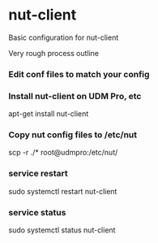 # nut-client

Basic configuration for nut-client

Very rough process outline

### Edit conf files to match your config

### Install nut-client on UDM Pro, etc
apt-get install nut-client

### Copy nut config files to /etc/nut
scp -r ./* root@udmpro:/etc/nut/

### service restart
sudo systemctl restart nut-client

### service status
sudo systemctl status nut-client
